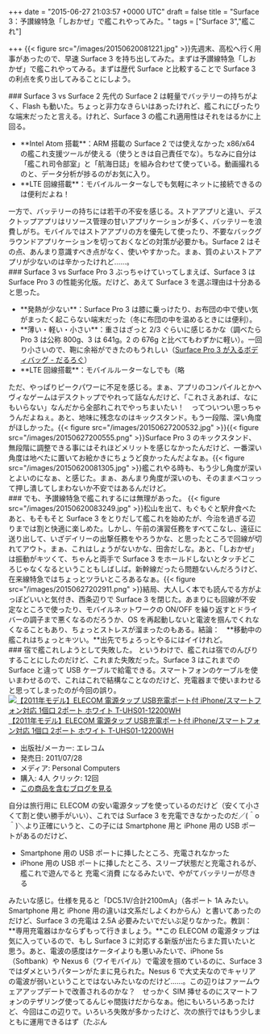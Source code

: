 
+++
date = "2015-06-27 21:03:57 +0000 UTC"
draft = false
title = "Surface 3：予讃線特急「しおかぜ」で艦これやってみた。"
tags = ["Surface 3","艦これ"]

+++
{{< figure src="/images/20150620081221.jpg"  >}}先週末、高松へ行く用事があったので、早速 Surface 3 を持ち出してみた。まずは予讃線特急「しおかぜ」で艦これやってみる。まずは歴代 Surface と比較することで Surface 3 の利点を炙り出してみることにしよう。

<div class="section">
    ### Surface 3 vs Surface 2
    先代の Surface 2 は軽量でバッテリーの持ちがよく、Flash も動いた。ちょっと非力なきらいはあったけれど、艦これにぴったりな端末だったと言える。けれど、Surface 3 の艦これ適用性はそれをはるかに上回る。

<ul>
<li>**Intel Atom 搭載**：ARM 搭載の Surface 2 では使えなかった x86/x64 の艦これ支援ツールが使える（使うときは自己責任でな）。ちなみに自分は「艦これ司令部室」と「航海日誌」を組み合わせて使っている。動画撮れるのと、データ分析が捗るのがお気に入り。</li>
<li>**LTE 回線搭載**：モバイルルーターなしでも気軽にネットに接続できるのは便利だよね！</li>
</ul>一方で、バッテリーの持ちには若干の不安を感じる。ストアアプリと違い、デスクトップアプリはリソース管理の甘いアプリケーションが多く、バッテリーを浪費しがち。モバイルではストアアプリの方を優先して使ったり、不要なバックグラウンドアプリケーションを切っておくなどの対策が必要かも。Surface 2 はその点、あんまり意識すべき点がなく、使いやすかった。まぁ、質のよいストアアプリが少ないのは辛かったけれど……。

</div>
<div class="section">
    ### Surface 3 vs Surface Pro 3
    ぶっちゃけていってしまえば、Surface 3 は Surface Pro 3 の性能劣化版。だけど、あえて Surface 3 を選ぶ理由は十分あると思った。 

<ul>
<li>**発熱が少ない**：Surface Pro 3 は膝に乗っけたり、お布団の中で使い気がまったく起こらない端末だった（冬に布団の中を温めるときには便利）。</li>
<li>**薄い・軽い・小さい**：重さはざっと 2/3 ぐらいに感じるかな（調べたら Pro 3 は公称 800g、3 は 641g。2 の 676g と比べてもわずかに軽い）。一回り小さいので、鞄に余裕ができたのもうれしい（<a href="https://blog.daruyanagi.jp/entry/2014/10/07/175418">Surface Pro 3 が入るボディバッグ - だるろぐ</a>）</li>
<li>**LTE 回線搭載**：モバイルルーターなしでも（略</li>
</ul>ただ、やっぱりピークパワーに不足を感じる。まぁ、アプリのコンパイルとかヘヴィなゲームはデスクトップでやれって話なんだけど、「これさえあれば、なにもいらない」なんだから全部れこれでやっちまいたい！　ってついつい思っちゃうんだよねぇ。あと、地味に残念なのはキックスタンド。もう一段階、深い角度がほしかった。{{< figure src="/images/20150627200532.jpg"  >}}{{< figure src="/images/20150627200555.png"  >}}Surface Pro 3 のキックスタンド、無段階に調整できる事にはそれほどメリットを感じなかったんだけど、一番深い角度は地べたに置いてお絵かきにちょうど良かったんだよなぁ。{{< figure src="/images/20150620081305.jpg"  >}}艦これやる時も、もう少し角度が深いとよいのになぁ、と感じた。まぁ、あんまり角度が深いのも、そのままベコッって押し潰してしまわないか不安ではあるんだけど。

</div>
<div class="section">
    ### でも、予讃線特急で艦これするには無理があった。
    {{< figure src="/images/20150620083249.jpg"  >}}松山を出て、もぐもぐと駅弁食べたあと、もそもそと Surface 3 をとりだして艦これを始めたが、今治を過ぎる辺りまでは割と快適に楽しめた。しかし、午前の演習任務をすべてこなし、遠征に送り出して、いざデイリーの出撃任務をやろうかな、と思ったところで回線が切れてアウト。まぁ、これはしょうがないかな、田舎だしな。あと、「しおかぜ」は振動がキツくて、ちゃんと両手で Surface 3 をホールドしないとタッチどころじゃなくなるということもしばしば。新幹線だったら問題ないんだろうけど、在来線特急ではちょっとツラいところあるなぁ。{{< figure src="/images/20150627202911.png"  >}}結局、大人しく本でも読んでる方がよっぽどいいと気付き、西条辺りで Surface 3 を閉じた。あまりにも回線が不安定なところで使ったり、モバイルネットワークの ON/OFF を繰り返すとドライバーの調子まで悪くなるのだろうか、OS を再起動しないと電波を掴んでくれなくなることもあり、ちょっとストレスが溜まったのもある。結論：　**移動中の艦これはちょっとキツい。**出先でちょろっとやるにはイイけれど。

</div>
<div class="section">
    ### 宿で艦これしようとして失敗した。
    というわけで、艦これは宿でのんびりすることにしたのだけど、これまた失敗だった。Surface 3 はこれまでの Surface と違って USB ケーブルで給電できる。スマートフォンのケーブルを使いまわせるので、これはこれで結構なことなのだけど、充電器まで使いまわせると思ってしまったのが今回の誤り。<div class="hatena-asin-detail"><a href="http://www.amazon.co.jp/exec/obidos/ASIN/B005FDT544/bestylesnet-22/"><img src="https://images-fe.ssl-images-amazon.com/images/I/31gpIo9uU7L._SL160_.jpg" class="hatena-asin-detail-image" alt="【2011年モデル】ELECOM 電源タップ USB充電ポート付 iPhone/スマートフォン対応 1個口 2ポート ホワイト T-UHS01-12200WH" title="【2011年モデル】ELECOM 電源タップ USB充電ポート付 iPhone/スマートフォン対応 1個口 2ポート ホワイト T-UHS01-12200WH"/></a><div class="hatena-asin-detail-info"><a href="http://www.amazon.co.jp/exec/obidos/ASIN/B005FDT544/bestylesnet-22/">【2011年モデル】ELECOM 電源タップ USB充電ポート付 iPhone/スマートフォン対応 1個口 2ポート ホワイト T-UHS01-12200WH</a><ul><li><span class="hatena-asin-detail-label">出版社/メーカー:</span> エレコム</li><li><span class="hatena-asin-detail-label">発売日:</span> 2011/07/28</li><li><span class="hatena-asin-detail-label">メディア:</span> Personal Computers</li><li><span class="hatena-asin-detail-label">購入</span>: 4人 <span class="hatena-asin-detail-label">クリック</span>: 12回</li><li><a href="http://d.hatena.ne.jp/asin/B005FDT544/bestylesnet-22" target="_blank">この商品を含むブログを見る</a></li></ul></div><div class="hatena-asin-detail-foot"></div></div>自分は旅行用に ELECOM の安い電源タップを使っているのだけど（安くて小さくて割と使い勝手がいい）、これでは Surface 3 を充電できなかったのだ／(＾o＾)＼より正確にいうと、この子には Smartphone 用と iPhone 用の USB ポートがあるのだけど、

<ul>
<li>Smartphone 用の USB ポートに挿したところ、充電されなかった</li>
<li>iPhone 用の USB ポートに挿したところ、スリープ状態だと充電されるが、艦これで遊んでると 充電＜消費 になるみたいで、やがてバッテリーが尽きる</li>
</ul>みたいな感じ。仕様を見ると「DC5.1V/合計2100mA」（各ポート 1A みたい。Smartphone 用と iPhone 用の違いは文系だしよくわからん）と書いてあったのだけど、Surface 3 の充電は 2.5A 必要みたいでだいぶ足りなかった。教訓：　**専用充電器はかならずもって行きましょう。**この ELECOM の電源タップは気に入っているので、もし Surface 3 に対応する新版が出たらまた買いたいと思う。あと、電波の感度はケータイよりも悪いみたいで、iPhone 5s（Softbank）や Nexus 6（ワイモバイル）で電波を掴めているのに、Surface 3 ではダメというパターンがたまに見られた。Nesus 6 で大丈夫なのでキャリアの電波が弱いということではないみたいなのだけど……。この辺りはファームウェアアップデートで改善されるのかな？　せっかく SIM 挿せるのにスマートフォンのテザリング使ってるんじゃ間抜けだからなぁ。他にもいろいろあったけど、今回はこの辺りで。いろいろ失敗が多かったけど、次の旅行ではもう少しまともに運用できるはず（たぶん

</div>


